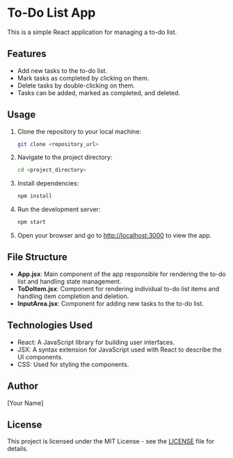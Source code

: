 # To-Do List App

This is a simple React application for managing a to-do list.

## Features

- Add new tasks to the to-do list.
- Mark tasks as completed by clicking on them.
- Delete tasks by double-clicking on them.
- Tasks can be added, marked as completed, and deleted.

## Usage

1. Clone the repository to your local machine:

    ```bash
    git clone <repository_url>
    ```

2. Navigate to the project directory:

    ```bash
    cd <project_directory>
    ```

3. Install dependencies:

    ```bash
    npm install
    ```

4. Run the development server:

    ```bash
    npm start
    ```

5. Open your browser and go to [http://localhost:3000](http://localhost:3000) to view the app.

## File Structure

- **App.jsx**: Main component of the app responsible for rendering the to-do list and handling state management.
- **ToDoItem.jsx**: Component for rendering individual to-do list items and handling item completion and deletion.
- **InputArea.jsx**: Component for adding new tasks to the to-do list.

## Technologies Used

- React: A JavaScript library for building user interfaces.
- JSX: A syntax extension for JavaScript used with React to describe the UI components.
- CSS: Used for styling the components.

## Author

[Your Name]

## License

This project is licensed under the MIT License - see the [LICENSE](LICENSE) file for details.
